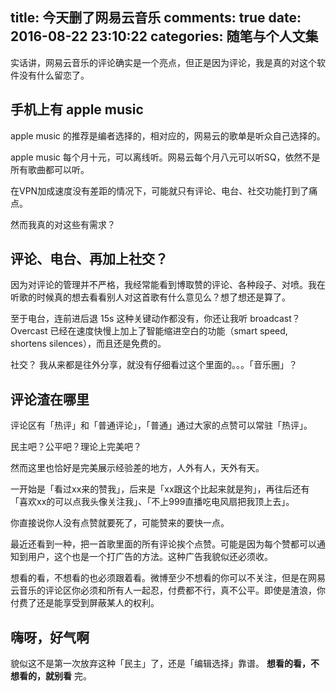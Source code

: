 title: 今天删了网易云音乐
comments: true
date: 2016-08-22 23:10:22
categories: 随笔与个人文集
---
实话讲，网易云音乐的评论确实是一个亮点，但正是因为评论，我是真的对这个软件没有什么留恋了。

## 手机上有 apple music
apple music 的推荐是编者选择的，相对应的，网易云的歌单是听众自己选择的。

apple music 每个月十元，可以离线听。网易云每个月八元可以听SQ，依然不是所有歌曲都可以听。

在VPN加成速度没有差距的情况下，可能就只有评论、电台、社交功能打到了痛点。

然而我真的对这些有需求？

## 评论、电台、再加上社交？
因为对评论的管理并不严格，我经常能看到博取赞的评论、各种段子、对喷。我在听歌的时候真的想去看看别人对这首歌有什么意见么？想了想还是算了。

至于电台，连前进后退 15s 这种关键动作都没有，你还让我听 broadcast？ Overcast 已经在速度快慢上加上了智能缩进空白的功能（smart speed, shortens silences），而且还是免费的。

社交？ 我从来都是往外分享，就没有仔细看过这个里面的。。。「音乐圈」？

## 评论渣在哪里
评论区有「热评」和「普通评论」，「普通」通过大家的点赞可以常驻「热评」。

民主吧？公平吧？理论上完美吧？

然而这里也恰好是完美展示经验差的地方，人外有人，天外有天。

一开始是「看过xx来的赞我」，后来是「xx跟这个比起来就是狗」，再往后还有「喜欢xx的可以点我头像关注我」、「不上999直播吃电风扇把我顶上去」。

你直接说你人没有点赞就要死了，可能赞来的要快一点。

最近还看到一种，把一首歌里面的所有评论挨个点赞。可能是因为每个赞都可以通知到用户，这个也是一个打广告的方法。这种广告我貌似还必须收。

想看的看，不想看的也必须跟着看。微博至少不想看的你可以不关注，但是在网易云音乐的评论区你必须和所有人一起忍，付费都不行，真不公平。即使是渣浪，你付费了还是能享受到屏蔽某人的权利。

## 嗨呀，好气啊
貌似这不是第一次放弃这种「民主」了，还是「编辑选择」靠谱。
**想看的看，不想看的，就别看**
完。
